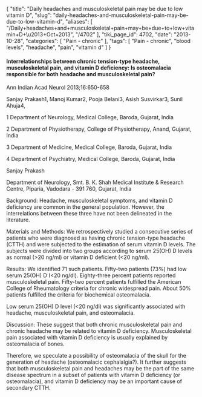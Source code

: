 {
    "title": "Daily headaches and musculoskeletal pain may be due to low vitamin D",
    "slug": "daily-headaches-and-musculoskeletal-pain-may-be-due-to-low-vitamin-d",
    "aliases": [
        "/Daily+headaches+and+musculoskeletal+pain+may+be+due+to+low+vitamin+D+\u2013+Oct+2013",
        "/4702"
    ],
    "tiki_page_id": 4702,
    "date": "2013-10-28",
    "categories": [
        "Pain - chronic"
    ],
    "tags": [
        "Pain - chronic",
        "blood levels",
        "headache",
        "pain",
        "vitamin d"
    ]
}


#### Interrelationships between chronic tension-type headache, musculoskeletal pain, and vitamin D deficiency: Is osteomalacia responsible for both headache and musculoskeletal pain?

Ann Indian Acad Neurol 2013;16:650-658

Sanjay Prakash1, Manoj Kumar2, Pooja Belani3, Asish Susvirkar3, Sunil Ahuja4,  

1 Department of Neurology, Medical College, Baroda, Gujarat, India

2 Department of Physiotherapy, College of Physiotherapy, Anand, Gujarat, India

3 Department of Medicine, Medical College, Baroda, Gujarat, India

4 Department of Psychiatry, Medical College, Baroda, Gujarat, India

Sanjay Prakash

Department of Neurology, Smt. B. K. Shah Medical Institute & Research Centre, Piparia, Vadodara - 391 760, Gujarat, India

Background: Headache, musculoskeletal symptoms, and vitamin D deficiency are common in the general population. However, the interrelations between these three have not been delineated in the literature. 

Materials and Methods: We retrospectively studied a consecutive series of patients who were diagnosed as having chronic tension-type headache (CTTH) and were subjected to the estimation of serum vitamin D levels. The subjects were divided into two groups according to serum 25(OH) D levels as normal (>20 ng/ml) or vitamin D deficient (<20 ng/ml). 

Results: We identified 71 such patients. Fifty-two patients (73%) had low serum 25(OH) D (<20 ng/dl). Eighty-three percent patients reported musculoskeletal pain. Fifty-two percent patients fulfilled the American College of Rheumatology criteria for chronic widespread pain. About 50% patients fulfilled the criteria for biochemical osteomalacia. 

Low serum 25(OH) D level (<20 ng/dl) was significantly associated with headache, musculoskeletal pain, and osteomalacia. 

Discussion: These suggest that both chronic musculoskeletal pain and chronic headache may be related to vitamin D deficiency. Musculoskeletal pain associated with vitamin D deficiency is usually explained by osteomalacia of bones. 

Therefore, we speculate a possibility of osteomalacia of the skull for the generation of headache (osteomalacic cephalalgia?). It further suggests that both musculoskeletal pain and headaches may be the part of the same disease spectrum in a subset of patients with vitamin D deficiency (or osteomalacia), and vitamin D deficiency may be an important cause of secondary CTTH.
